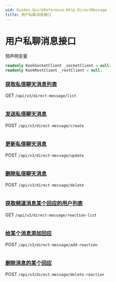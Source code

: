```yaml
---
uid: Guides.QuickReference.Http.DirectMessage
title: 用户私聊消息接口
---
```


# 用户私聊消息接口

预声明变量

```csharp
readonly KookSocketClient _socketClient = null;
readonly KookRestClient _restClient = null;
```

### [获取私信聊天消息列表]

GET `/api/v3/direct-message/list`

```csharp

```

### [发送私信聊天消息]

POST `/api/v3/direct-message/create`

```csharp

```

### [更新私信聊天消息]

POST `/api/v3/direct-message/update`

```csharp

```

### [删除私信聊天消息]

POST `/api/v3/direct-message/delete`

```csharp

```

### [获取频道消息某个回应的用户列表]

GET `/api/v3/direct-message/reaction-list`

```csharp

```

### [给某个消息添加回应]

POST `/api/v3/direct-message/add-reaction`

```csharp

```

### [删除消息的某个回应]

POST `/api/v3/direct-message/delete-reaction`

```csharp

```

[获取私信聊天消息列表]: https://developer.kookapp.cn/doc/http/direct-message#获取私信聊天消息列表
[发送私信聊天消息]: https://developer.kookapp.cn/doc/http/direct-message#发送私信聊天消息
[更新私信聊天消息]: https://developer.kookapp.cn/doc/http/direct-message#更新私信聊天消息
[删除私信聊天消息]: https://developer.kookapp.cn/doc/http/direct-message#删除私信聊天消息
[获取频道消息某个回应的用户列表]: https://developer.kookapp.cn/doc/http/direct-message#获取频道消息某个回应的用户列表
[给某个消息添加回应]: https://developer.kookapp.cn/doc/http/direct-message#给某个消息添加回应
[删除消息的某个回应]: https://developer.kookapp.cn/doc/http/direct-message#删除消息的某个回应
